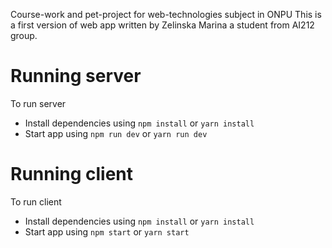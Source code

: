 
 Course-work and pet-project for web-technologies subject in ONPU This is a first version of web app 
      written by Zelinska Marina a student from AI212 group.
 # Running server
To run server
- Install dependencies using `npm install` or `yarn install`
- Start app using `npm run dev` or `yarn run dev`
 # Running client
To run client
- Install dependencies using `npm install` or `yarn install`
- Start app using `npm start` or `yarn start`
